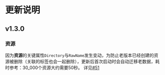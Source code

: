 # 更新说明

## v1.3.0

### 资源

因为**资源**的关键属性`Directory`与`RawName`发生变动，为防止老版本已经创建的资源被删除（关联的标签也会一起删除），更新后首次启动时会自动迁移老数据，耗时参考：30_000个资源大约需要50秒。
详见[#51](https://github.com/Bakabase/InsideWorld/issues/51)
